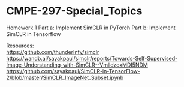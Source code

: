 # CMPE-297-Special_Topics

Homework 1
Part a: Implement SimCLR in PyTorch
Part b: Implement SimCLR in Tensorflow

Resources: <br />
https://github.com/thunderInfy/simclr <br />
https://wandb.ai/sayakpaul/simclr/reports/Towards-Self-Supervised-Image-Understanding-with-SimCLR--VmlldzoxMDI5NDM <br />
https://github.com/sayakpaul/SimCLR-in-TensorFlow-2/blob/master/SimCLR_ImageNet_Subset.ipynb <br />
